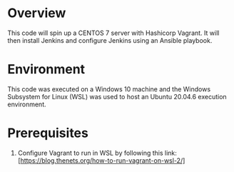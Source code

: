 # Overview

This code will spin up a CENTOS 7 server with Hashicorp Vagrant. It will then install Jenkins and configure Jenkins using an Ansible playbook.

# Environment

This code was executed on a Windows 10 machine and the Windows Subsystem for Linux (WSL) was used to host an Ubuntu 20.04.6 execution environment.

# Prerequisites

1) Configure Vagrant to run in WSL by following this link: [https://blog.thenets.org/how-to-run-vagrant-on-wsl-2/]

   



